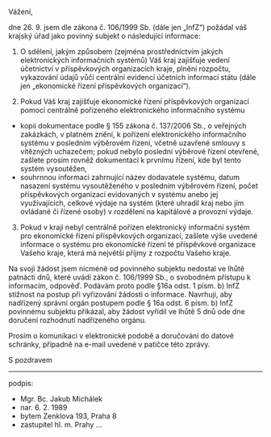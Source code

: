 ﻿---
prijemce: 
  role:     Povinný subjekt
  nazev:    Krajský úřad Karlovarského kraje
  ulice:    Závodní 353/88
  PSC:      36006
  mesto:    Karlovy Vary
  DS:       
styl:       pirati-klub
vase:
  znacka:   
  den:
nase:
  znacka:   ZK Pha 146/2015
  misto:    Praha
vec:        Stížnost na vyřizování žádosti o informace
vyrizuje:   
  jmeno:    Jakub Michálek
  telefon:  +420 775 978 550
  ds:       4memzkm
  mail:     jakub.michalek@praha.eu
---

Vážení,

dne 26. 9. jsem dle zákona č. 106/1999 Sb. (dále jen „InfZ“) požádal váš krajský úřad jako povinný subjekt o následující informace: 

1. O sdělení, jakým způsobem (zejména prostřednictvím jakých elektronických informačních systémů) Váš kraj zajišťuje vedení účetnictví 
v příspěvkových organizacích kraje, plnění rozpočtu, vykazování údajů vůči centrální evidenci účetních informací státu (dále jen „ekonomické řízení příspěvkových organizací“).

2. Pokud Váš kraj zajišťuje ekonomické řízení příspěvkových organizací pomocí
centrálně pořizeného elektronického informačního systému 

* kopii dokumentace
  podle § 155 zákona č. 137/2006 Sb., o veřejných zakázkách, v platném znění,
  k pořízení elektronického informačního systému v posledním výběrovém řízení, 
  včetně uzavřené smlouvy s vítězných uchazečem;
  pokud nebylo poslední výběrové řízení otevřené, zašlete prosím rovněž 
  dokumentaci k prvnímu řízení, kde byl tento systém vysoutěžen,
* souhrnnou informaci zahrnující název dodavatele systému, datum nasazení 
  systému vysoutěženého v posledním výběrovém řízení, počet příspěvkových 
  organizací evidovaných v systému anebo jej využívajících, celkové výdaje na systém
  (které uhradil kraj nebo jím ovládané či řízené osoby) v rozdělení na 
  kapitálové a provozní výdaje.

3. Pokud v kraji nebyl centrálně pořízen elektronický informační systém pro ekonomické řízení příspěvkových organizací, zašlete výše uvedené informace o systému pro ekonomické řízení té příspěvkové organizace Vašeho kraje, která má největší příjmy z rozpočtu Vašeho kraje. 

Na svoji žádost jsem nicméně od povinného subjektu nedostal ve lhůtě patnácti dnů, které uvádí zákon č. 106/1999 Sb., o svobodném přístupu k informacím, odpověď. Podávám proto podle §16a odst. 1 písm. b) InfZ stížnost na postup při vyřizování žádosti o informace. Navrhuji, aby nadřízený správní orgán postupem podle § 16a odst. 6 písm. b) InfZ povinnému subjektu přikázal, aby žádost vyřídil ve lhůtě 5 dnů ode dne doručení rozhodnutí nadřízeného orgánu.

Prosím o komunikaci v elektronické podobě a doručování do datové schránky, případně na e-mail uvedené v patičce této zprávy. 

S pozdravem

---
podpis: 
  - Mgr. Bc. Jakub Michálek
  - nar. 6. 2. 1989
  - bytem Zenklova 193, Praha 8
  - zastupitel hl. m. Prahy
...
